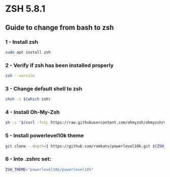 # ZSH 5.8.1

## Guide to change from bash to zsh

### 1 - Install zsh
```bash
sudo apt install zsh
```

### 2 - Verify if zsh has been installed properly
```bash
zsh --version
```

### 3 - Change default shell to zsh
```bash
chsh -s $(which zsh)
```

### 4 - Install Oh-My-Zsh
```bash
sh -c "$(curl -fsSL https://raw.githubusercontent.com/ohmyzsh/ohmyzsh/master/tools/install.sh)"
```

### 5 - Install powerlevel10k theme
```bash
git clone --depth=1 https://github.com/romkatv/powerlevel10k.git ${ZSH_CUSTOM:-$HOME/.oh-my-zsh/custom}/themes/powerlevel10k
```

### 6 - Into .zshrc set:
```bash
ZSH_THEME="powerlevel10k/powerlevel10k"
```